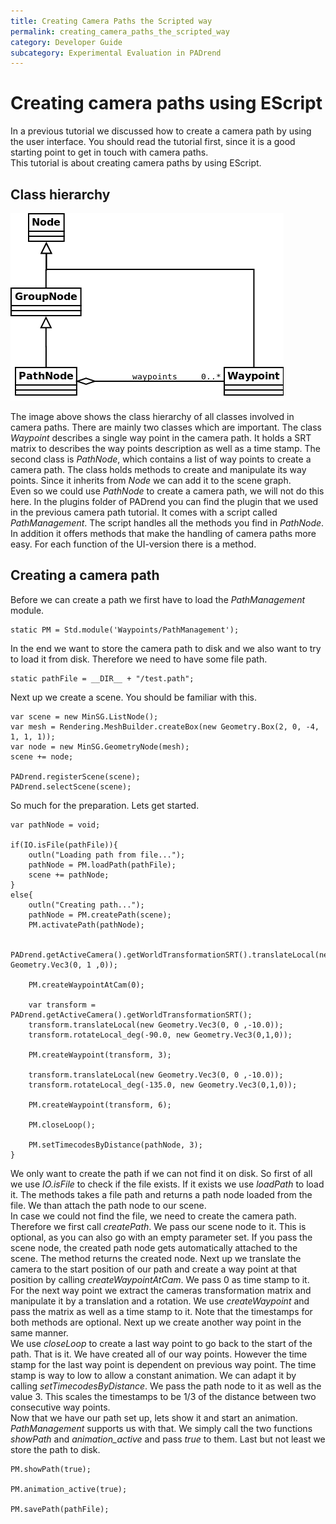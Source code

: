 ```yaml
---
title: Creating Camera Paths the Scripted way
permalink: creating_camera_paths_the_scripted_way
category: Developer Guide
subcategory: Experimental Evaluation in PADrend
---
```

<!------------------------------------------------------------------------------------------------
This work is licensed under the Creative Commons Attribution-ShareAlike 4.0 International License.
 To view a copy of this license, visit http://creativecommons.org/licenses/by-sa/4.0/.
 Author: Florian Pieper (fpieper@mail.uni-paderborn.de)
 PADrend Version 1.0.0
------------------------------------------------------------------------------------------------->


# Creating camera paths using EScript
In a previous tutorial we discussed how to create a  camera path by using the user interface.
You should read the tutorial first, since it is a good starting point to get in touch with camera paths.  
This tutorial is about creating camera paths by using EScript.

## Class hierarchy

![Class hierarchy](path_class_diagramm.png)

The image above shows the class hierarchy of all classes involved in camera paths.
There are mainly two classes which are important.
The class _Waypoint_ describes a single way point in the camera path.
It holds a SRT matrix to describes the way points description as well as a time stamp.
The second class is _PathNode_, which contains a list of way points to create a camera path.
The class holds methods to create and manipulate its way points.
Since it inherits from _Node_ we can add it to the scene graph.  
Even so we could use _PathNode_ to create a camera path, we will not do this here.
In the plugins folder of PADrend you can find the plugin that we used in the previous camera path tutorial.
It comes with a script called _PathManagement_.
The script handles all the methods you find in _PathNode_.
In addition it offers methods that make the handling of camera paths more easy.
For each function of the UI-version there is a method.

## Creating a camera path
Before we can create a path we first have to load the _PathManagement_ module.

<!---INCLUDE src=CameraPath.escript, start=14, end=14--->
<!---BEGINN_CODESECTION--->
<!---Automaticly generated section. Do not edit!!!--->
    static PM = Std.module('Waypoints/PathManagement');
<!---END_CODESECTION--->

In the end we want to store the camera path to disk and we also want to try to load it from disk.
Therefore we need to have some file path.

 <!---INCLUDE src=CameraPath.escript, start=15, end=15--->
<!---BEGINN_CODESECTION--->
<!---Automaticly generated section. Do not edit!!!--->
    static pathFile = __DIR__ + "/test.path";
<!---END_CODESECTION--->

 Next up we create a scene.
 You should be familiar with this.

 <!---INCLUDE src=CameraPath.escript, start=17, end=23--->
<!---BEGINN_CODESECTION--->
<!---Automaticly generated section. Do not edit!!!--->
    var scene = new MinSG.ListNode();
    var mesh = Rendering.MeshBuilder.createBox(new Geometry.Box(2, 0, -4, 1, 1, 1));
    var node = new MinSG.GeometryNode(mesh);
    scene += node;
    
    PADrend.registerScene(scene);
    PADrend.selectScene(scene);
<!---END_CODESECTION--->

 So much for the preparation.
 Lets get started.

 <!---INCLUDE src=CameraPath.escript, start=25, end=55--->
<!---BEGINN_CODESECTION--->
<!---Automaticly generated section. Do not edit!!!--->
    var pathNode = void;
    
    if(IO.isFile(pathFile)){
        outln("Loading path from file...");
        pathNode = PM.loadPath(pathFile);
        scene += pathNode;
    }
    else{
        outln("Creating path...");
        pathNode = PM.createPath(scene);
        PM.activatePath(pathNode);
        
        PADrend.getActiveCamera().getWorldTransformationSRT().translateLocal(new Geometry.Vec3(0, 1 ,0));
        
        PM.createWaypointAtCam(0);
        
        var transform = PADrend.getActiveCamera().getWorldTransformationSRT();
        transform.translateLocal(new Geometry.Vec3(0, 0 ,-10.0));
        transform.rotateLocal_deg(-90.0, new Geometry.Vec3(0,1,0));
        
        PM.createWaypoint(transform, 3);
        
        transform.translateLocal(new Geometry.Vec3(0, 0 ,-10.0));
        transform.rotateLocal_deg(-135.0, new Geometry.Vec3(0,1,0));
        
        PM.createWaypoint(transform, 6);
        
        PM.closeLoop();
        
        PM.setTimecodesByDistance(pathNode, 3);
    }
<!---END_CODESECTION--->

 We only want to create the path if we can not find it on disk.
 So first of all we use _IO.isFile_ to check if the file exists.
 If it exists we use _loadPath_ to load it.
 The methods takes a file path and returns a path node loaded from the file.
 We than attach the path node to our scene.   
 In case we could not find the file, we need to create the camera path.
 Therefore we first call _createPath_.
 We pass our scene node to it.
 This is optional, as you can also go with an empty parameter set.
 If you pass the scene node, the created path node gets automatically attached to the scene.
 The method returns the created node.
 Next up we translate the camera to the start position of our path and create a way point at that position by calling _createWaypointAtCam_.
 We pass 0 as time stamp to it.  
 For the next way point we extract the cameras transformation matrix and manipulate it by a translation and a rotation.
 We use _createWaypoint_ and pass the matrix as well as a time stamp to it.
 Note that the timestamps for both methods are optional.
 Next up we create another way point in the same manner.   
 We use _closeLoop_ to create a last way point to go back to the start of the path.
 That is it.
 We have created all of our way points.
 However the time stamp for the last way point is dependent on previous way point.
 The time stamp is way to low to allow a constant animation.
 We can adapt it by calling _setTimecodesByDistance_.
 We pass the path node to it as well as the value 3.
 This scales the timestamps to be 1/3 of the distance between two consecutive way points.  
 Now that we have our path set up, lets show it and start an animation.
 _PathManagement_ supports us with that.
 We simply call the two functions _showPath_ and _animation_active_ and pass _true_ to them.
 Last but not least we store the path to disk.

  <!---INCLUDE src=CameraPath.escript, start=57, end=61--->
<!---BEGINN_CODESECTION--->
<!---Automaticly generated section. Do not edit!!!--->
    PM.showPath(true);
    
    PM.animation_active(true);
    
    PM.savePath(pathFile);
<!---END_CODESECTION--->
